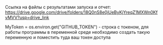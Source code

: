 Ссылка на файлы с результатами запуска и отчет: https://drive.google.com/drive/folders/18Q0nS8e0jUeByKjYreqZ1MXWn0KfvMVV?usp=drive_link

MyToken = os.environ.get("GITHUB_TOKEN") - строка с токеном, для работы программы в переменной среде необходимо создать такую переменную и поместить туда ваш токен доступа